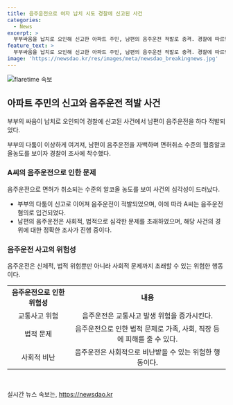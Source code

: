```yaml
---
title: 음주운전으로 여자 납치 시도 경찰에 신고된 사건
categories:
  - News
excerpt: >
  부부싸움을 납치로 오인해 신고한 아파트 주민, 남편의 음주운전 적발로 충격. 경찰에 따르면 아파트 주차장에서의 남성-여성 갈등으로 납치 의심 신고 접수. 하지만 실제로는 부부 싸움이었고, 남편의 음주운전으로 경찰에 적발됨. 남편의 음주 측정 결과는 면허취소 수준. A씨는 음주운전 혐의로 입건되었으며 경찰은 사건 경위를 조사 중.
feature_text: >
  부부싸움을 납치로 오인해 신고한 아파트 주민, 남편의 음주운전 적발로 충격. 경찰에 따르면 아파트 주차장에서의 남성-여성 갈등으로 납치 의심 신고 접수. 하지만 실제로는 부부 싸움이었고, 남편의 음주운전으로 경찰에 적발됨. 남편의 음주 측정 결과는 면허취소 수준. A씨는 음주운전 혐의로 입건되었으며 경찰은 사건 경위를 조사 중.
image: 'https://newsdao.kr/res/images/meta/newsdao_breakingnews.jpg'
---
```


<p><img src="https://newsdao.kr/res/images/meta/newsdao_breakingnews.jpg" alt="flaretime 속보" /></p>

<h2 data-ke-size="size26">아파트 주민의 신고와 음주운전 적발 사건</h2>

<p>부부의 싸움이 납치로 오인되어 경찰에 신고된 사건에서 남편이 음주운전을 하다 적발되었다.</p>

<p data-ke-size="size16">부부의 다툼이 이상하게 여겨져, 남편이 음주운전을 자백하며 면허취소 수준의 혈중알코올농도를 보이자 경찰이 조사에 착수했다.</p>

<h3>A씨의 음주운전으로 인한 문제</h3>

<p>음주운전으로 면허가 취소되는 수준의 알코올 농도를 보여 사건의 심각성이 드러났다.</p>

<ul>
  <li>부부의 다툼이 신고로 이어져 음주운전이 적발되었으며, 이에 따라 A씨는 음주운전 혐의로 입건되었다.</li>
  <li>남편의 음주운전은 사회적, 법적으로 심각한 문제를 초래하였으며, 해당 사건의 경위에 대한 정확한 조사가 진행 중이다.</li>
</ul>

<h3>음주운전 사고의 위험성</h3>

<p>음주운전은 신체적, 법적 위험뿐만 아니라 사회적 문제까지 초래할 수 있는 위험한 행동이다.</p>

<table>
  <tr>
    <td style="text-align: center; height: 17px;"><b>음주운전으로 인한 위험성</b></td>
    <td style="text-align: center; height: 17px;"><b>내용</b></td>
  </tr>
  <tr>
    <td style="text-align: center; height: 17px;">교통사고 위험</td>
    <td style="text-align: center; height: 17px;">음주운전은 교통사고 발생 위험을 증가시킨다.</td>
  </tr>
  <tr>
    <td style="text-align: center; height: 17px;">법적 문제</td>
    <td style="text-align: center; height: 17px;">음주운전으로 인한 법적 문제로 가족, 사회, 직장 등에 피해를 줄 수 있다.</td>
  </tr>
  <tr>
    <td style="text-align: center; height: 17px;">사회적 비난</td>
    <td style="text-align: center; height: 17px;">음주운전은 사회적으로 비난받을 수 있는 위험한 행동이다.</td>
  </tr>
</table>

<p data-ke-size="size16">&nbsp;</p>
실시간 뉴스 속보는, <a href="https://newsdao.kr" rel="dofollow">https://newsdao.kr</a>


